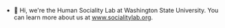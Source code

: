 - 👋 Hi, we're the Human Sociality Lab at Washington State University. You can learn more about us at www.socialitylab.org.

